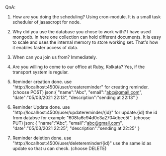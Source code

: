 QnA:

1.	How are you doing the scheduling?
      Using cron-module. It is a small task scheduler of jasascropt for node.
      
2.	Why did you use the database you chose to work with?
       I have used mongodb. In here one collection can hold different documents. It is easy to scale and uses the internal memory to store working set. That's how it enables faster access of data.
   
3.	When can you join us from?
        Immediately.

4.	Are you willing to come to our office at Ruby, Kolkata?
        Yes, if the transport system is regular.
        
        
        
        
        
 1. Reminder creation done.
 use "http://localhost:4500/user/createreminder" for creating reminder.(choose POST)
 json:{
    "name":"Abc",
    "email":"abc@gmail.com",
    "date":"05/03/2021 22:13",
    "description":"sending at 22:13"
}

2. Reminder Update done.
use "http://localhost:4500/user/updatereminder/{id}" for update.{id} the id from databse for example "608fa6c94d0c3a2704dbec5f". (choose PUT)
json: {
    "name":"Abc",
    "email":"abc@gmail.com",
    "date":"05/03/2021 22:25",
    "description":"sending at 22:25"
}

3. Reminder deletion  done.
use "http://localhost:4500/user/deletereminder/{id}" use the same id as update so that u can check. (choose DELETE)
